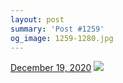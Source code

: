 ```yaml
---
layout: post
summary: 'Post #1259'
og_image: 1259-1280.jpg
---
```


<p>
  <time>
    <a href="/1259">December 19, 2020</a>
  </time>
  <a href="/1259">
    <img src="{{ site.assets_url }}/1259-640.jpg" srcset="{{ site.assets_url }}/1259-320.jpg 320w, {{ site.assets_url }}/1259-640.jpg 640w, {{ site.assets_url }}/1259-960.jpg 960w, {{ site.assets_url }}/1259-1280.jpg 1280w" sizes="(min-width: 700px) 50vw, calc(100vw - 2rem)" />
  </a>
</p>
